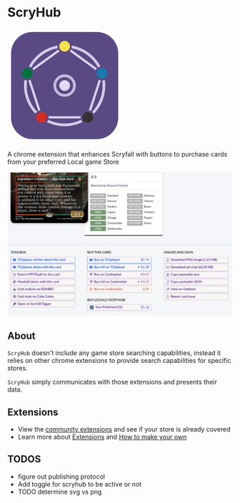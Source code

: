 # ScryHub

![](./logos/logo_cutout.svg) 

A chrome extension that enhances Scryfall with buttons to purchase cards from your preferred Local game Store

![](./docs/imgs/scryhub_overview.png)

## About

`ScryHub` doesn't include any game store searching capabilities, instead it relies on other chrome extensions to provide
search capabilities for specific stores.

`ScryHub` simply communicates with those extensions and presents their data.

## Extensions

* View the [community extensions](./extension-registry/README.md) and see if your store is already covered
* Learn more about [Extensions](./docs/EXTENSIONS.md) and [How to make your own](./docs/EXTENSION_GUIDE.md)


## TODOS

- figure out publishing protocol
- Add toggle for scryhub to be active or not
- TODO determine svg vs png
